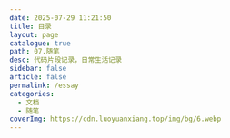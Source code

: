 ```yaml
---
date: 2025-07-29 11:21:50
title: 目录
layout: page
catalogue: true
path: 07.随笔
desc: 代码片段记录，日常生活记录
sidebar: false
article: false
permalink: /essay
categories:
  - 文档
  - 随笔
coverImg: https://cdn.luoyuanxiang.top/img/bg/6.webp
---
```

